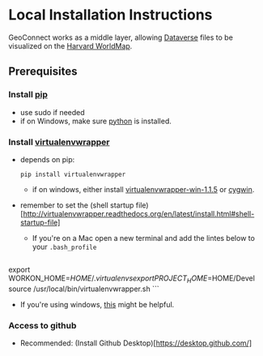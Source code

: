 # Local Installation Instructions

GeoConnect works as a middle layer, allowing [Dataverse](http://datascience.iq.harvard.edu/dataverse) files to be visualized on the [Harvard WorldMap](http://worldmap.harvard.edu/).

## Prerequisites

### Install [pip](http://pip.readthedocs.org/en/latest/installing.html)

* use sudo if needed
* if on Windows, make sure [python](https://www.python.org/downloads/) is installed.

### Install [virtualenvwrapper](http://virtualenvwrapper.readthedocs.io/en/latest/install.html#basic-installation)

* depends on pip:

    ```
    pip install virtualenvwrapper
    ```

  * if on windows, either install [virtualenvwrapper-win-1.1.5](https://pypi.python.org/pypi/virtualenvwrapper-win) or [cygwin](https://www.cygwin.com/).
* remember to set the (shell startup file)[http://virtualenvwrapper.readthedocs.org/en/latest/install.html#shell-startup-file]
  - If you're on a Mac open a new terminal and add the lintes below to your ```.bash_profile```

      ```
export WORKON_HOME=$HOME/.virtualenvs
export PROJECT_HOME=$HOME/Devel
source /usr/local/bin/virtualenvwrapper.sh
      ```

  - If you're using windows, [this](http://stackoverflow.com/questions/2615968/installing-virtualenvwrapper-on-windows) might be helpful.

### Access to github

- Recommended: (Install Github Desktop)[https://desktop.github.com/]
